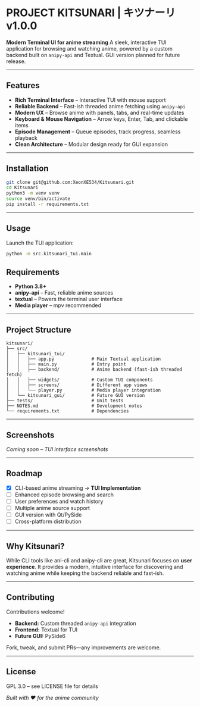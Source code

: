 # PROJECT KITSUNARI | キツナーリ v1.0.0

**Modern Terminal UI for anime streaming**
A sleek, interactive TUI application for browsing and watching anime, powered by a custom backend built on `anipy-api` and Textual.
GUI version planned for future release.

---

## Features

* **Rich Terminal Interface** – Interactive TUI with mouse support
* **Reliable Backend** – Fast-ish threaded anime fetching using `anipy-api`
* **Modern UX** – Browse anime with panels, tabs, and real-time updates
* **Keyboard & Mouse Navigation** – Arrow keys, Enter, Tab, and clickable items
* **Episode Management** – Queue episodes, track progress, seamless playback
* **Clean Architecture** – Modular design ready for GUI expansion

---

## Installation

```bash
git clone git@github.com:XeonXE534/Kitsunari.git
cd Kitsunari
python3 -m venv venv
source venv/bin/activate
pip install -r requirements.txt
```

---

## Usage

Launch the TUI application:

```bash
python -m src.kitsunari_tui.main
```

## Requirements

* **Python 3.8+**
* **anipy-api** – Fast, reliable anime sources
* **textual** – Powers the terminal user interface
* **Media player** – mpv recommended

---

## Project Structure

```
kitsunari/
├── src/
│   ├── kitsunari_tui/
│   │   ├── app.py              # Main Textual application
│   │   ├── main.py             # Entry point
│   │   ├── backend/            # Anime backend (fast-ish threaded fetch)
│   │   ├── widgets/            # Custom TUI components  
│   │   ├── screens/            # Different app views
│   │   └── player.py           # Media player integration
│   └── kitsunari_gui/          # Future GUI version
├── tests/                      # Unit tests
├── NOTES.md                    # Development notes
└── requirements.txt            # Dependencies
```

---

## Screenshots

*Coming soon – TUI interface screenshots*

---

## Roadmap

* [x] CLI-based anime streaming → **TUI Implementation**
* [ ] Enhanced episode browsing and search
* [ ] User preferences and watch history
* [ ] Multiple anime source support
* [ ] GUI version with Qt/PySide
* [ ] Cross-platform distribution

---

## Why Kitsunari?

While CLI tools like ani-cli and anipy-cli are great, Kitsunari focuses on **user experience**.
It provides a modern, intuitive interface for discovering and watching anime while keeping the backend reliable and fast-ish.

---

## Contributing

Contributions welcome!

* **Backend:** Custom threaded `anipy-api` integration
* **Frontend:** Textual for TUI
* **Future GUI:** PySide6

Fork, tweak, and submit PRs—any improvements are welcome.

---

## License

GPL 3.0 – see LICENSE file for details

*Built with ❤️ for the anime community*